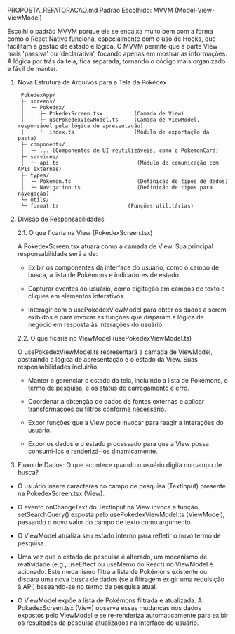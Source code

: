 PROPOSTA_REFATORACAO.md
Padrão Escolhido: MVVM (Model-View-ViewModel)

Escolhi o padrão MVVM porque ele se encaixa muito bem com a forma como o React Native funciona, especialmente com o uso de Hooks, que facilitam a gestão de estado e lógica. O MVVM permite que a parte View mais 'passiva' ou 'declarativa', focando apenas em mostrar as informações. A lógica por trás da tela, fica separada, tornando o código mais organizado e fácil de manter.

1. Nova Estrutura de Arquivos para a Tela da Pokédex

        PokedexApp/
        ├─ screens/
        │  └─ Pokedex/
        │     ├─ PokedexScreen.tsx          (Camada de View)
        │     ├─ usePokedexViewModel.ts     (Camada de ViewModel, responsável pela lógica de apresentação)
        │     └─ index.ts                   (Módulo de exportação da pasta)
        ├─ components/
        │  └─ ... (Componentes de UI reutilizáveis, como o PokemonCard)
        ├─ services/
        │  └─ api.ts                         (Módulo de comunicação com APIs externas)
        ├─ types/
        │  └─ Pokemon.ts                     (Definição de tipos de dados)
        │  └─ Navigation.ts                  (Definição de tipos para navegação)
        └─ utils/
        └─ format.ts                      (Funções utilitárias)

2. Divisão de Responsabilidades

   2.1. O que ficaria na View (PokedexScreen.tsx)

   A PokedexScreen.tsx atuará como a camada de View. Sua principal responsabilidade será a de:

   - Exibir os componentes da interface do usuário, como o campo de busca, a lista de Pokémons e indicadores de estado.

   - Capturar eventos do usuário, como digitação em campos de texto e cliques em elementos interativos.

   - Interagir com o usePokedexViewModel para obter os dados a serem exibidos e para invocar as funções que disparam a lógica de negócio em resposta às interações do usuário.

   2.2. O que ficaria no ViewModel (usePokedexViewModel.ts)

   O usePokedexViewModel.ts representará a camada de ViewModel, abstraindo a lógica de apresentação e o estado da View. Suas responsabilidades incluirão:

   - Manter e gerenciar o estado da tela, incluindo a lista de Pokémons, o termo de pesquisa, e os status de carregamento e erro.

   - Coordenar a obtenção de dados de fontes externas e aplicar transformações ou filtros conforme necessário.

   - Expor funções que a View pode invocar para reagir a interações do usuário.

   - Expor os dados e o estado processado para que a View possa consumi-los e renderizá-los dinamicamente.

3. Fluxo de Dados: O que acontece quando o usuário digita no campo de busca?

- O usuário insere caracteres no campo de pesquisa (TextInput) presente na PokedexScreen.tsx (View).

- O evento onChangeText do TextInput na View invoca a função setSearchQuery() exposta pelo usePokedexViewModel.ts (ViewModel), passando o novo valor do campo de texto como argumento.

- O ViewModel atualiza seu estado interno para refletir o novo termo de pesquisa.

- Uma vez que o estado de pesquisa é alterado, um mecanismo de reatividade (e.g., useEffect ou useMemo do React) no ViewModel é acionado. Este mecanismo filtra a lista de Pokémons existente ou dispara uma nova busca de dados (se a filtragem exigir uma requisição à API) baseando-se no termo de pesquisa atual.

- O ViewModel expõe a lista de Pokémons filtrada e atualizada. A PokedexScreen.tsx (View) observa essas mudanças nos dados expostos pelo ViewModel e se re-renderiza automaticamente para exibir os resultados da pesquisa atualizados na interface do usuário.